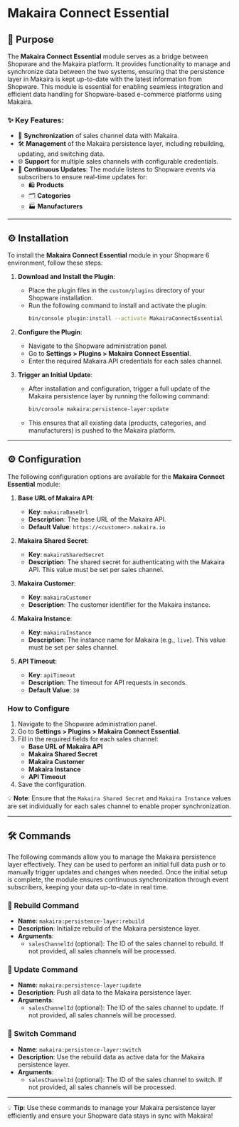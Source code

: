 # Makaira Connect Essential

## 🎯 Purpose

The **Makaira Connect Essential** module serves as a bridge between Shopware and the Makaira platform. It provides functionality to manage and synchronize data between the two systems, ensuring that the persistence layer in Makaira is kept up-to-date with the latest information from Shopware. This module is essential for enabling seamless integration and efficient data handling for Shopware-based e-commerce platforms using Makaira.

### ✨ Key Features:
- 🔄 **Synchronization** of sales channel data with Makaira.
- 🛠️ **Management** of the Makaira persistence layer, including rebuilding, updating, and switching data.
- 🌐 **Support** for multiple sales channels with configurable credentials.
- 📡 **Continuous Updates**: The module listens to Shopware events via subscribers to ensure real-time updates for:
  - 🛍️ **Products**
  - 🗂️ **Categories**
  - 🏭 **Manufacturers**

---

## ⚙️ Installation

To install the **Makaira Connect Essential** module in your Shopware 6 environment, follow these steps:

1. **Download and Install the Plugin**:
   - Place the plugin files in the `custom/plugins` directory of your Shopware installation.
   - Run the following command to install and activate the plugin:
     ```bash
     bin/console plugin:install --activate MakairaConnectEssential
     ```

2. **Configure the Plugin**:
   - Navigate to the Shopware administration panel.
   - Go to **Settings > Plugins > Makaira Connect Essential**.
   - Enter the required Makaira API credentials for each sales channel.

3. **Trigger an Initial Update**:
   - After installation and configuration, trigger a full update of the Makaira persistence layer by running the following command:
     ```bash
     bin/console makaira:persistence-layer:update
     ```
   - This ensures that all existing data (products, categories, and manufacturers) is pushed to the Makaira platform.

---

## ⚙️ Configuration

The following configuration options are available for the **Makaira Connect Essential** module:

1. **Base URL of Makaira API**:
   - **Key**: `makairaBaseUrl`
   - **Description**: The base URL of the Makaira API.
   - **Default Value**: `https://<customer>.makaira.io`

2. **Makaira Shared Secret**:
   - **Key**: `makairaSharedSecret`
   - **Description**: The shared secret for authenticating with the Makaira API. This value must be set per sales channel.

3. **Makaira Customer**:
   - **Key**: `makairaCustomer`
   - **Description**: The customer identifier for the Makaira instance.

4. **Makaira Instance**:
   - **Key**: `makairaInstance`
   - **Description**: The instance name for Makaira (e.g., `live`). This value must be set per sales channel.

5. **API Timeout**:
   - **Key**: `apiTimeout`
   - **Description**: The timeout for API requests in seconds.
   - **Default Value**: `30`

### How to Configure

1. Navigate to the Shopware administration panel.
2. Go to **Settings > Plugins > Makaira Connect Essential**.
3. Fill in the required fields for each sales channel:
   - **Base URL of Makaira API**
   - **Makaira Shared Secret**
   - **Makaira Customer**
   - **Makaira Instance**
   - **API Timeout**
4. Save the configuration.

💡 **Note**: Ensure that the `Makaira Shared Secret` and `Makaira Instance` values are set individually for each sales channel to enable proper synchronization.

---

## 🛠️ Commands

The following commands allow you to manage the Makaira persistence layer effectively. They can be used to perform an initial full data push or to manually trigger updates and changes when needed. Once the initial setup is complete, the module ensures continuous synchronization through event subscribers, keeping your data up-to-date in real time.

### 🔧 Rebuild Command
- **Name**: `makaira:persistence-layer:rebuild`
- **Description**: Initialize rebuild of the Makaira persistence layer.
- **Arguments**:
  - `salesChannelId` (optional): The ID of the sales channel to rebuild. If not provided, all sales channels will be processed.

### 🔄 Update Command
- **Name**: `makaira:persistence-layer:update`
- **Description**: Push all data to the Makaira persistence layer.
- **Arguments**:
  - `salesChannelId` (optional): The ID of the sales channel to update. If not provided, all sales channels will be processed.

### 🔀 Switch Command
- **Name**: `makaira:persistence-layer:switch`
- **Description**: Use the rebuild data as active data for the Makaira persistence layer.
- **Arguments**:
  - `salesChannelId` (optional): The ID of the sales channel to switch. If not provided, all sales channels will be processed.

---

💡 **Tip**: Use these commands to manage your Makaira persistence layer efficiently and ensure your Shopware data stays in sync with Makaira!